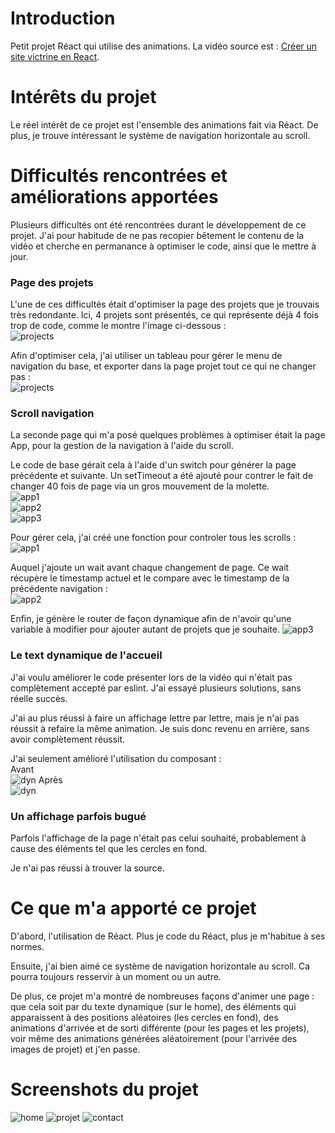 # Introduction

Petit projet Réact qui utilise des animations. La vidéo source est : [Créer un site victrine en React](https://www.youtube.com/watch?v=slzhcco9Cog).

# Intérêts du projet

Le réel intérêt de ce projet est l'ensemble des animations fait via Réact. De plus, je trouve intéressant le système de navigation horizontale au scroll.

# Difficultés rencontrées et améliorations apportées

Plusieurs difficultés ont été rencontrées durant le développement de ce projet. J'ai pour habitude de ne pas recopier bêtement le contenu de la vidéo et cherche en permanance à optimiser le code, ainsi que le mettre à jour.

### Page des projets

L'une de ces difficultés était d'optimiser la page des projets que je trouvais très redondante. Ici, 4 projets sont présentés, ce qui représente déjà 4 fois trop de code, comme le montre l'image ci-dessous :<br/>
![projects](/screenshots/code_projets.png)

Afin d'optimiser cela, j'ai utiliser un tableau pour gérer le menu de navigation du base, et exporter dans la page projet tout ce qui ne changer pas :<br/>
![projects](/screenshots/code_projets_corr.png)

### Scroll navigation

La seconde page qui m'a posé quelques problèmes à optimiser était la page App, pour la gestion de la navigation à l'aide du scroll.

Le code de base gérait cela à l'aide d'un switch pour générer la page précédente et suivante. Un setTimeout a été ajouté pour contrer le fait de changer 40 fois de page via un gros mouvement de la molette.<br/>
![app1](/screenshots/code_app1.png)<br/>
![app2](/screenshots/code_app2.png)<br/>
![app3](/screenshots/code_app3.png)

Pour gérer cela, j'ai créé une fonction pour controler tous les scrolls :<br/>
![app1](/screenshots/code_app1_corr.png)

Auquel j'ajoute un wait avant chaque changement de page. Ce wait récupère le timestamp actuel et le compare avec le timestamp de la précédente navigation :<br/>
![app2](/screenshots/code_app2_corr.png)

Enfin, je génère le router de façon dynamique afin de n'avoir qu'une variable à modifier pour ajouter autant de projets que je souhaite.
![app3](/screenshots/code_app3_corr.png)

### Le text dynamique de l'accueil

J'ai voulu améliorer le code présenter lors de la vidéo qui n'était pas complètement accepté par eslint. J'ai essayé plusieurs solutions, sans réelle succès.

J'ai au plus réussi à faire un affichage lettre par lettre, mais je n'ai pas réussit à refaire la même animation. Je suis donc revenu en arrière, sans avoir complètement réussit.

J'ai seulement amélioré l'utilisation du composant :<br/>
Avant<br/>
![dyn](/screenshots/code_dynamic.png)
Après<br/>
![dyn](/screenshots/code_dynamic_corr.png)

### Un affichage parfois bugué

Parfois l'affichage de la page n'était pas celui souhaité, probablement à cause des éléments tel que les cercles en fond.

Je n'ai pas réussi à trouver la source.

# Ce que m'a apporté ce projet

D'abord, l'utilisation de Réact. Plus je code du Réact, plus je m'habitue à ses normes.

Ensuite, j'ai bien aimé ce système de navigation horizontale au scroll. Ca pourra toujours resservir à un moment ou un autre.

De plus, ce projet m'a montré de nombreuses façons d'animer une page : que cela soit par du texte dynamique (sur le home), des éléments qui apparaissent à des positions aléatoires (les cercles en fond), des animations d'arrivée et de sorti différente (pour les pages et les projets), voir même des animations générées aléatoirement (pour l'arrivée des images de projet) et j'en passe.

# Screenshots du projet

![home](screenshots/home.png)
![projet](screenshots/projet.png)
![contact](screenshots/contact.png)